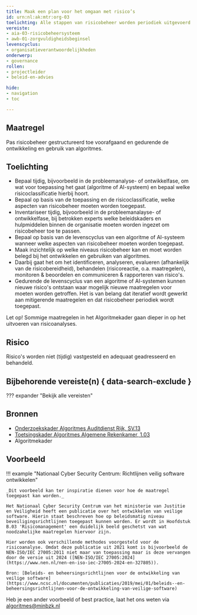 ```yaml
---
title: Maak een plan voor het omgaan met risico’s
id: urn:nl:ak:mtr:org-03
toelichting: Alle stappen van risicobeheer worden periodiek uitgevoerd en op het juiste niveau in de organisatie behandeld.
vereiste: 
- aia-03-risicobeheersysteem
- awb-01-zorgvuldigheidsbeginsel
levenscyclus: 
- organisatieverantwoordelijkheden
onderwerp: 
- governance
rollen:
- projectleider
- beleid-en-advies

hide:
- navigation
- toc

---
```


<!-- Let op! onderstaande regel met 'tags' niet weghalen! Deze maakt automatisch de knopjes op basis van de metadata  -->
<!-- tags -->

## Maatregel
<!-- Vul hier een omschrijving in van wat deze maatregel inhoudt. -->
Pas risicobeheer gestructureerd toe voorafgaand en gedurende de ontwikkeling en gebruik van algoritmes.
  
## Toelichting
<!-- Geef hier een toelichting van deze maatregel -->
- Bepaal tijdig, bijvoorbeeld in de probleemanalyse- of ontwikkelfase, om wat voor toepassing het gaat (algoritme of AI-systeem) en bepaal welke risicoclassificatie hierbij hoort.
- Bepaal op basis van de toepassing en de risicoclassificatie, welke aspecten van risicobeheer moeten worden toegepast.
- Inventariseer tijdig, bijvoorbeeld in de probleemanalayse- of ontwikkelfase, bij betrokken experts welke beleidskaders en hulpmiddelen binnen de organisatie moeten worden ingezet om risicobeheer toe te passen.
- Bepaal op basis van de levenscyclus van een algoritme of AI-systeem wanneer welke aspecten van risicobeheer moeten worden toegepast. 
- Maak inzichtelijk op welke niveaus risicobeheer kan en moet worden belegd bij het ontwikkelen en gebruiken van algoritmes.
- Daarbij gaat het om het identificeren, analyseren, evalueren (afhankelijk van de risicobereidheid), behandelen (risicoreactie, o.a. maatregelen), monitoren & beoordelen en communiceren & rapporteren van risico's.
- Gedurende de levenscyclus van een algoritme of AI-systemen kunnen nieuwe risico's ontstaan waar mogelijk nieuwe maatregelen voor moeten worden getroffen. Het is van belang dat iteratief wordt gewerkt aan mitigerende maatregelen en dat risicobeheer periodiek wordt toegepast.

Let op! Sommige maatregelen in het Algoritmekader gaan dieper in op het uitvoeren van risicoanalyses. 
   
## Risico
Risico's worden niet (tijdig) vastgesteld en adequaat geadresseerd en behandeld.  

## Bijbehorende vereiste(n) { data-search-exclude }
<!-- Hier volgt een lijst met vereisten op basis van de in de metadata ingevulde vereiste -->

<!-- Let op! onderstaande regel met 'list_vereisten_on_maatregelen_page' niet weghalen! Deze maakt automatisch een lijst van bijbehorende verseisten op basis van de metadata  -->
??? expander "Bekijk alle vereisten"
    <!-- list_vereisten_on_maatregelen_page -->

## Bronnen 
<!-- Vul hier de relevante bronnen in voor deze maatregel -->
- [Onderzoekskader Algoritmes Auditdienst Rijk, SV.13 ](https://www.rijksoverheid.nl/documenten/rapporten/2023/07/11/onderzoekskader-algoritmes-adr-2023)
- [Toetsingskader Algoritmes Algemene Rekenkamer, 1.03](https://www.rekenkamer.nl/onderwerpen/algoritmes/documenten/publicaties/2024/05/15/het-toetsingskader-aan-de-slag)
- Algoritmekader

## Voorbeeld
!!! example "Nationaal Cyber Security Centrum: Richtlijnen veilig software ontwikkelen"

    _Dit voorbeeld kan ter inspiratie dienen voor hoe de maatregel toegepast kan worden._
    
    Het Nationaal Cyber Security Centrum van het ministerie van Justitie en Veiligheid heeft een publicatie over het ontwikkelen van veilige software. Hierin staat beschreven hoe op beleidsmatig niveau beveiligingsrichtlijnen toegepast kunnen worden. Er wordt in Hoofdstuk B.03 'Risicomanagement' een duidelijk beeld geschetst van wat noodzakelijke maatregelen hiervoor zijn. 
    
    Hier worden ook verschillende methodes voorgesteld voor de risicoanalyse. Omdat deze publicatie uit 2021 komt is bijvoorbeeld de NEN-ISO/IEC 27005:2011 niet maar van toepassing maar is deze vervangen door de versie uit 2024 ([NEN-ISO/IEC 27005:2024](https://www.nen.nl/nen-en-iso-iec-27005-2024-en-327805)).
    
    Bron: [Beleids- en beheersingsrichtlijnen voor de ontwikkeling van veilige software](https://www.ncsc.nl/documenten/publicaties/2019/mei/01/beleids--en-beheersingsrichtlijnen-voor-de-ontwikkeling-van-veilige-software)


Heb je een ander voorbeeld of best practice, laat het ons weten via [algoritmes@minbzk.nl](mailto:algoritmes@minbzk.nl)
